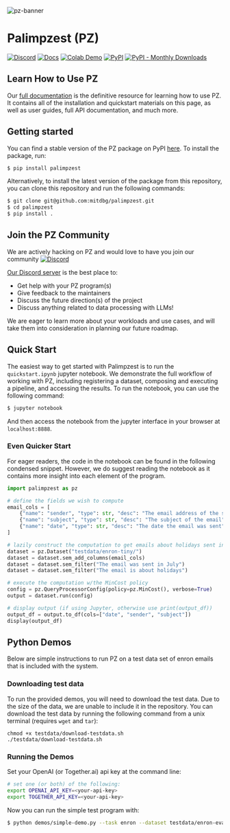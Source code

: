 ![pz-banner](https://palimpzest-workloads.s3.us-east-1.amazonaws.com/palimpzest-cropped.png)

# Palimpzest (PZ)
[![Discord](https://img.shields.io/discord/1245561987480420445?logo=discord)](https://discord.gg/dN85JJ6jaH)
[![Docs](https://img.shields.io/badge/Read_the_Docs-purple?logo=readthedocs)](https://palimpzest.org/)
[![Colab Demo](https://colab.research.google.com/assets/colab-badge.svg)](https://colab.research.google.com/drive/1zqOxnh_G6eZ8_xax6PvDr-EjMt7hp4R5?usp=sharing)
[![PyPI](https://img.shields.io/pypi/v/palimpzest)](https://pypi.org/project/palimpzest/)
[![PyPI - Monthly Downloads](https://img.shields.io/pypi/dm/palimpzest?color=teal)](https://pypi.org/project/palimpzest/)
<!-- [![Paper](https://img.shields.io/badge/Paper-arXiv-b31b1b?logo=arxiv)](https://arxiv.org/pdf/2405.14696) -->
<!-- [![Video](https://img.shields.io/badge/YouTube-Talk-red?logo=youtube)](https://youtu.be/T8VQfyBiki0?si=eiph57DSEkDNbEIu) -->

## Learn How to Use PZ
Our [full documentation](https://palimpzest.org) is the definitive resource for learning how to use PZ. It contains all of the installation and quickstart materials on this page, as well as user guides, full API documentation, and much more.

## Getting started
You can find a stable version of the PZ package on PyPI [here](https://pypi.org/project/palimpzest/). To install the package, run:
```bash
$ pip install palimpzest
```

Alternatively, to install the latest version of the package from this repository, you can clone this repository and run the following commands:
```bash
$ git clone git@github.com:mitdbg/palimpzest.git
$ cd palimpzest
$ pip install .
```

## Join the PZ Community
We are actively hacking on PZ and would love to have you join our community [![Discord](https://img.shields.io/discord/1245561987480420445?logo=discord)](https://discord.gg/dN85JJ6jaH)

[Our Discord server](https://discord.gg/dN85JJ6jaH) is the best place to:
- Get help with your PZ program(s)
- Give feedback to the maintainers
- Discuss the future direction(s) of the project
- Discuss anything related to data processing with LLMs!

We are eager to learn more about your workloads and use cases, and will take them into consideration in planning our future roadmap.

## Quick Start
The easiest way to get started with Palimpzest is to run the `quickstart.ipynb` jupyter notebook. We demonstrate the full workflow of working with PZ, including registering a dataset, composing and executing a pipeline, and accessing the results.
To run the notebook, you can use the following command:
```bash
$ jupyter notebook
```
And then access the notebook from the jupyter interface in your browser at `localhost:8888`.

### Even Quicker Start
For eager readers, the code in the notebook can be found in the following condensed snippet. However, we do suggest reading the notebook as it contains more insight into each element of the program.
```python
import palimpzest as pz

# define the fields we wish to compute
email_cols = [
    {"name": "sender", "type": str, "desc": "The email address of the sender"},
    {"name": "subject", "type": str, "desc": "The subject of the email"},
    {"name": "date", "type": str, "desc": "The date the email was sent"},
]

# lazily construct the computation to get emails about holidays sent in July
dataset = pz.Dataset("testdata/enron-tiny/")
dataset = dataset.sem_add_columns(email_cols)
dataset = dataset.sem_filter("The email was sent in July")
dataset = dataset.sem_filter("The email is about holidays")

# execute the computation w/the MinCost policy
config = pz.QueryProcessorConfig(policy=pz.MinCost(), verbose=True)
output = dataset.run(config)

# display output (if using Jupyter, otherwise use print(output_df))
output_df = output.to_df(cols=["date", "sender", "subject"])
display(output_df)
```

## Python Demos
Below are simple instructions to run PZ on a test data set of enron emails that is included with the system.

### Downloading test data
To run the provided demos, you will need to download the test data. Due to the size of the data, we are unable to include it in the repository. You can download the test data by running the following command from a unix terminal (requires `wget` and `tar`):
```
chmod +x testdata/download-testdata.sh
./testdata/download-testdata.sh
```

### Running the Demos
Set your OpenAI (or Together.ai) api key at the command line:
```bash
# set one (or both) of the following:
export OPENAI_API_KEY=<your-api-key>
export TOGETHER_API_KEY=<your-api-key>
```

Now you can run the simple test program with:
```bash
$ python demos/simple-demo.py --task enron --dataset testdata/enron-eval-tiny --verbose
```
